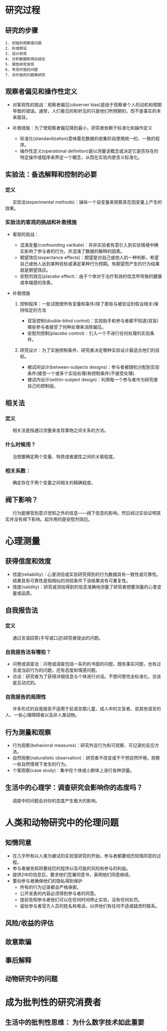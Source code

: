 # 研究过程  
## 研究的步骤  
    1. 初始的观察或问题
    2. 形成假设
    3. 设计研究
    4. 分析数据和得出结论
    5. 报告研究发现
    6. 考虑开放的问题
    7. 对开放的问题再研究 

## 观察者偏见和操作性定义  
  + 对客观性的挑战：观察者偏见(observer bias)是由于观察者个人的动机和预期导致的错误。通常，人们看见的和听见的只是他们所预期的，而不是事实的本来面目。  
  
  + 补救措施：为了使观察者偏见降到最小，研究者依赖于标准化和操作定义  
    + 标准化(standardization)意味着在数据的收集阶段使用统一的、一致的程序。
    + 操作性定义(operational definition)是以测量该概念或决定它是否存在的特定操作或程序来界定一个概念，从而在实验内使含义标准化。  
  
## 实验法：备选解释和控制的必要 
### 定义 
&nbsp;&nbsp;&nbsp;&nbsp;&nbsp;&nbsp;实验法(experimental methods)：操纵一个自变量来观察其在因变量上产生的效果。

### 实验法的客观的挑战和补救措施
  + 客观的挑战：  
    + 混淆变量(confounding varibale)：并非实验者有意引入到实验情境中确实影响了参与者的行为，并混淆了数据的解释的因素。
    + 期望效应(expectance effects)：期望是对自己或他人的一种判断，希望自己或他人达到某种目标或满足某种行为预期。有期望而产生的行为结果就是期望效应。
    + 安慰剂效应(placebo effect)：由于个体对于治疗有效的信念所导致的健康或幸福感的改善。
  
  + 补救措施
    1. 控制程序：一些试图使所有变量和条件(除了那些与被验证的假设相关)保持恒定的方法  
       + 双盲控制(double-blind control)：实验助手和参与者都不知道(双盲)哪些参与者接受了何种处理来消除偏见。
       + 安慰剂控制(placebo control)：引入一个不进行任何处理的实验条件。  

    2. 研究设计：为了实施控制条件，研究者决定哪种实验设计最适合他们的目标。  
       + 被试间设计(between-subjects designs)：参与者被随机分配到实验条件(接受一个或多个实验处理)和控制条件(不接受处理).
       + 被试内设计(within-subject design)：利用每一个参与者作为研究者自己的控制组。
    
## 相关法  
### 定义    
&nbsp;&nbsp;&nbsp;&nbsp;&nbsp;&nbsp;相关法是指通过测量来发现事物之间关系的方法。  

### 什么时候用？  
&nbsp;&nbsp;&nbsp;&nbsp;&nbsp;&nbsp;当想要确定两个变量、特质或者属性之间的关联程度。
### 相关系数：
&nbsp;&nbsp;&nbsp;&nbsp;&nbsp;&nbsp;确定存在于两个变量之间相关的精确程度。

## 阀下影响？  
&nbsp;&nbsp;&nbsp;&nbsp;&nbsp;&nbsp;行为能够受到意识觉知之外的信息——阀下信息的影响。然后经过实验证明其实并没有阀下影响。起作用的是安慰剂效应。

# 心理测量  
## 获得信度和效度  
  + 信度(reliability)：心里测验或实验研究得到的行为数据具有一致性或可靠性。结果具有可靠性是指相似的测验条件下该结果具有可重复性。
  +  效度(validity)：研究或测验得到的信息准确地测量了研究者想要测量的心里变量或品质。  

## 自我报告法  
### 定义  
&nbsp;&nbsp;&nbsp;&nbsp;&nbsp;&nbsp;通过言语回答(手写或口述)研究者提出的问题。 

### 自我报告法有哪些？
  + 问卷或调查法：问卷或调查包括一系列的书面的问题，既有事实问题，也有过去或当前行为的问题，还有态度和情感问题。
  + 访谈：研究者为了获得详细信息与个体进行对话。不想问卷完全标准化，访谈是互动式的。  

### 自我报告的局限性
&nbsp;&nbsp;&nbsp;&nbsp;&nbsp;&nbsp;许多形式的自我报告不适用于前语言期儿童、成人中的文盲者、说其他语言的人、一些心理障碍者以及非人类动物。

## 行为测量和观察  
  + 行为观察(behavioral measures)：研究外显行为和可观察、可记录的反应方法。
  + 自然观察(naturalistic observation)：研究者不改变或不干预自然环境，观察一些自然情境下发生的行为。
  + 个案观察(case study)：集中在个体或小群体上进行各种测量。

## 生活中的心理学：调查研究会影响你的态度吗？ 
&nbsp;&nbsp;&nbsp;&nbsp;&nbsp;&nbsp;调查中的问题会对你的态度产生极大的影响。

# 人类和动物研究中的伦理问题  

## 知情同意  
  + 在几乎所有以人类为被试的实验室研究的开始，参与者都要经历知情同意的过程。
  + 参与者被告知将要经历的程序以及可能的风险和参与的利益。
  + 提供2中的信息后，要求他们签署同意书，表明他们同意继续。
  + 要向参与者确保他们的隐私得到保护   
    + 所有的行为记录都会严格保密。 
    + 公开发表的内容必须得到参与者的同意。
    + 提前告知参与者他们可以在任何时间停止实验，没有任何处罚。
    + 留给参与者官方人员的姓名和电话，以供他们有任何不适或疑虑时联系。

## 风险/收益的评估  

## 故意欺骗  

## 事后解释  

## 动物研究中的问题  

# 成为批判性的研究消费者  

## 生活中的批判性思维： 为什么数字技术如此重要  
